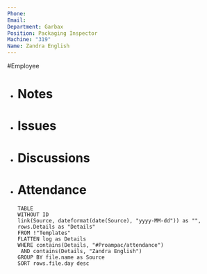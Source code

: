 ```yaml
---
Phone: 
Email: 
Department: Garbax
Position: Packaging Inspector
Machine: "319"
Name: Zandra English
---
```

#Employee
- # Notes
- # Issues
- # Discussions
- # Attendance
  
  ```dataview
  TABLE
  WITHOUT ID
  link(Source, dateformat(date(Source), "yyyy-MM-dd")) as "",
  rows.Details as "Details"
  FROM !"Templates"
  FLATTEN log as Details
  WHERE contains(Details, "#Proampac/attendance")
   AND contains(Details, "Zandra English")
  GROUP BY file.name as Source
  SORT rows.file.day desc
  ```